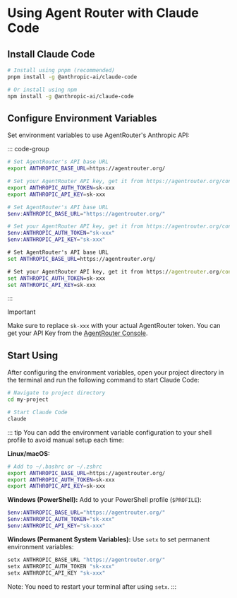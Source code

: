 # Using Agent Router with Claude Code

## Install Claude Code

```bash
# Install using pnpm (recommended)
pnpm install -g @anthropic-ai/claude-code

# Or install using npm
npm install -g @anthropic-ai/claude-code
```

## Configure Environment Variables

Set environment variables to use AgentRouter's Anthropic API:

::: code-group

```bash [Linux/macOS]
# Set AgentRouter's API base URL
export ANTHROPIC_BASE_URL=https://agentrouter.org/

# Set your AgentRouter API key, get it from https://agentrouter.org/console/token
export ANTHROPIC_AUTH_TOKEN=sk-xxx
export ANTHROPIC_API_KEY=sk-xxx
```

```powershell [Windows (PowerShell)]
# Set AgentRouter's API base URL
$env:ANTHROPIC_BASE_URL="https://agentrouter.org/"

# Set your AgentRouter API key, get it from https://agentrouter.org/console/token
$env:ANTHROPIC_AUTH_TOKEN="sk-xxx"
$env:ANTHROPIC_API_KEY="sk-xxx"
```

```cmd [Windows (CMD)]
# Set AgentRouter's API base URL
set ANTHROPIC_BASE_URL=https://agentrouter.org/

# Set your AgentRouter API key, get it from https://agentrouter.org/console/token
set ANTHROPIC_AUTH_TOKEN=sk-xxx
set ANTHROPIC_API_KEY=sk-xxx
```

:::

> [!IMPORTANT]
> Make sure to replace `sk-xxx` with your actual AgentRouter token. You can get your API Key from the [AgentRouter Console](https://agentrouter.org/console/token).

## Start Using

After configuring the environment variables, open your project directory in the terminal and run the following command to start Claude Code:

```bash
# Navigate to project directory
cd my-project

# Start Claude Code
claude
```

::: tip
You can add the environment variable configuration to your shell profile to avoid manual setup each time:

**Linux/macOS:**
```bash
# Add to ~/.bashrc or ~/.zshrc
export ANTHROPIC_BASE_URL=https://agentrouter.org/
export ANTHROPIC_AUTH_TOKEN=sk-xxx
export ANTHROPIC_API_KEY=sk-xxx
```

**Windows (PowerShell):**
Add to your PowerShell profile (`$PROFILE`):
```powershell
$env:ANTHROPIC_BASE_URL="https://agentrouter.org/"
$env:ANTHROPIC_AUTH_TOKEN="sk-xxx"
$env:ANTHROPIC_API_KEY="sk-xxx"
```

**Windows (Permanent System Variables):**
Use `setx` to set permanent environment variables:
```cmd
setx ANTHROPIC_BASE_URL "https://agentrouter.org/"
setx ANTHROPIC_AUTH_TOKEN "sk-xxx"
setx ANTHROPIC_API_KEY "sk-xxx"
```
Note: You need to restart your terminal after using `setx`.
:::
